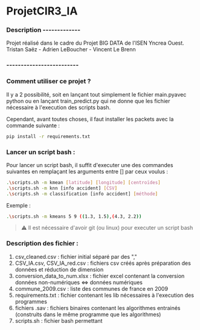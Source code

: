 # ProjetCIR3_IA

### Description -------------

Projet réalisé dans le cadre du Projet BIG DATA de l'ISEN Yncrea Ouest.
Tristan Saëz - Adrien LeBoucher - Vincent Le Brenn

### -------------------------

### Comment utiliser ce projet ?

Il y a 2 possibilité, soit en lançant tout simplement le fichier main.pyavec python ou en lançant train_predict.py qui ne donne que les fichier nécessaire à l'execution des scripts bash.

Cependant, avant toutes choses, il faut installer les packets avec la commande suivante :

```bash
pip install -r requirements.txt
```

### Lancer un script bash :

Pour lancer un script bash, il suffit d'executer une des commandes suivantes en remplaçant les arguments entre [] par ceux voulus :

```bash
.\scripts.sh -m kmean [latitude] [longitude] [centroïdes]
.\scripts.sh -m knn [info accident] [CSV]
.\scripts.sh -m classification [info accident] [méthode]
```

Exemple : 

```bash
.\scripts.sh -m kmeans 5 9 ((1.3, 1.5),(4.3, 2.2))
```

> ⚠ Il est nécessaire d'avoir git (ou linux) pour executer un script bash


### Description des fichier :

1. csv_cleaned.csv : fichier initial séparé par des ","
2. CSV_IA.csv, CSV_IA_red.csv : fichiers csv créés après préparation des données et réduction de dimension
3. conversion_data_to_num.xlsx : fichier excel contenant la conversion données non-numériques <=> données numériques
4. commune_2009.csv : liste des communes de france en 2009
5. requirements.txt : fichier contenant les lib nécessaires à l'execution des programmes
6. fichiers .sav : fichiers binaires contenant les algorithmes entrainés (construits dans le même programme que les algorithmes)
7. scripts.sh : fichier bash permettant 

